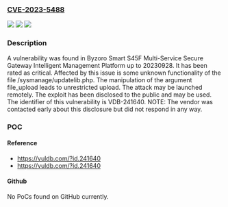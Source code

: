 ### [CVE-2023-5488](https://cve.mitre.org/cgi-bin/cvename.cgi?name=CVE-2023-5488)
![](https://img.shields.io/static/v1?label=Product&message=Smart%20S45F%20Multi-Service%20Secure%20Gateway%20Intelligent%20Management%20Platform&color=blue)
![](https://img.shields.io/static/v1?label=Version&message=%3D%2020230928%20&color=brighgreen)
![](https://img.shields.io/static/v1?label=Vulnerability&message=CWE-434%20Unrestricted%20Upload&color=brighgreen)

### Description

A vulnerability was found in Byzoro Smart S45F Multi-Service Secure Gateway Intelligent Management Platform up to 20230928. It has been rated as critical. Affected by this issue is some unknown functionality of the file /sysmanage/updatelib.php. The manipulation of the argument file_upload leads to unrestricted upload. The attack may be launched remotely. The exploit has been disclosed to the public and may be used. The identifier of this vulnerability is VDB-241640. NOTE: The vendor was contacted early about this disclosure but did not respond in any way.

### POC

#### Reference
- https://vuldb.com/?id.241640
- https://vuldb.com/?id.241640

#### Github
No PoCs found on GitHub currently.

